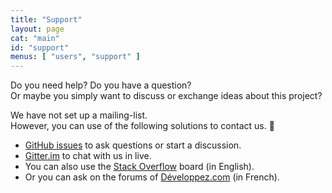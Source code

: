 ```yaml
---
title: "Support"
layout: page
cat: "main"
id: "support"
menus: [ "users", "support" ]
---
```


Do you need help? Do you have a question?  
Or maybe you simply want to discuss or exchange ideas about this project?

We have not set up a mailing-list.  
However, you can use of the following solutions to contact us. :children_crossing:

* [GitHub issues](https://github.com/roboconf/roboconf-platform/issues) to ask questions or start a discussion.
* [Gitter.im](https://gitter.im/roboconf/roboconf) to chat with us in live.
* You can also use the [Stack Overflow](http://stackoverflow.com/questions/tagged/roboconf) board (in English).
* Or you can ask on the forums of [Développez.com](http://www.developpez.net/forums) (in French).
